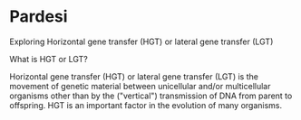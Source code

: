 # Pardesi
Exploring Horizontal gene transfer (HGT) or lateral gene transfer (LGT) 

What is HGT or LGT?

Horizontal gene transfer (HGT) or lateral gene transfer (LGT) is the movement of genetic material between unicellular and/or multicellular organisms other than by the ("vertical") transmission of DNA from parent to offspring. HGT is an important factor in the evolution of many organisms.
